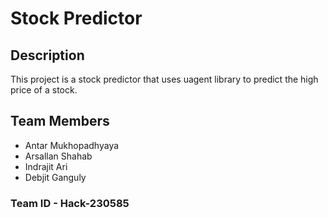 # Stock Predictor

## Description

This project is a stock predictor that uses uagent library to predict the high price of a stock.

## Team Members

- Antar Mukhopadhyaya
- Arsallan Shahab
- Indrajit Ari
- Debjit Ganguly

### Team ID - Hack-230585
